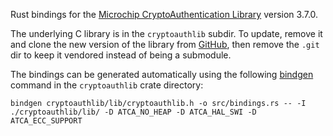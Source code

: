 <!--
SPDX-FileCopyrightText: 2023 Foundation Devices, Inc. <hello@foundationdevices.com>
SPDX-License-Identifier: GPL-3.0-or-later
-->

Rust bindings for the [Microchip CryptoAuthentication Library](https://github.com/MicrochipTech/cryptoauthlib) version 3.7.0.

The underlying C library is in the `cryptoauthlib` subdir. To update, remove it and clone the new version of the
library from [GitHub](https://github.com/MicrochipTech/cryptoauthlib), then remove the `.git` dir to keep it
vendored instead of being a submodule.

The bindings can be generated automatically using the following [bindgen](https://lib.rs/crates/bindgen-cli) command
in the `cryptoauthlib` crate directory:
```
bindgen cryptoauthlib/lib/cryptoauthlib.h -o src/bindings.rs -- -I ./cryptoauthlib/lib/ -D ATCA_NO_HEAP -D ATCA_HAL_SWI -D ATCA_ECC_SUPPORT
```
